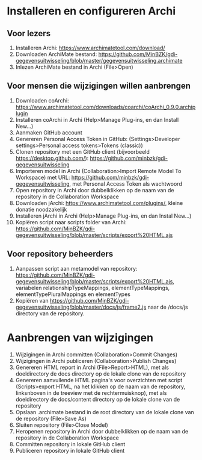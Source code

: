 # Installeren en configureren Archi

## Voor lezers
1. Installeren Archi: https://www.archimatetool.com/download/
2. Downloaden ArchiMate bestand: https://github.com/MinBZK/gdi-gegevensuitwisseling/blob/master/gegevensuitwisseling.archimate
3. Inlezen ArchiMate bestand in Archi (File>Open)

## Voor mensen die wijzigingen willen aanbrengen
1. Downloaden coArchi: https://www.archimatetool.com/downloads/coarchi/coArchi_0.9.0.archiplugin
2. Installeren coArchi in Archi (Help>Manage Plug-ins, en dan Install New...)
3. Aanmaken GitHub account
4. Genereren Personal Access Token in GitHub: (Settings>Developer settings>Personal access tokens>Tokens (classic))
5. Clonen repository met een GitHub client (bijvoorbeeld https://desktop.github.com/): https://github.com/minbzk/gdi-gegevensuitwisseling
6. Importeren model in Archi (Collaboration>Import Remote Model To Workspace) met URL: https://github.com/minbzk/gdi-gegevensuitwisseling, met Personal Access Token als wachtwoord
7. Open repository in Archi door dubbelklikken op de naam van de repository in de Collaboration Workspace
8. Downloaden jArchi: https://www.archimatetool.com/plugins/, kleine donatie noodzakelijk
9. Installeren jArchi in Archi (Help>Manage Plug-ins, en dan Instal New...)
10. Kopiëren script naar scripts folder van Archi: https://github.com/MinBZK/gdi-gegevensuitwisseling/blob/master/scripts/export%20HTML.ajs

## Voor repository beheerders
1. Aanpassen script aan metamodel van repository: https://github.com/MinBZK/gdi-gegevensuitwisseling/blob/master/scripts/export%20HTML.ajs, variabelen relationshipTypeMappings, elementTypeMappings, elementTypePluralMappings en elementTypes
2. Kopiëren van https://github.com/MinBZK/gdi-gegevensuitwisseling/blob/master/docs/js/frame2.js naar de /docs/js directory van de repository.

# Aanbrengen van wijzigingen
1. Wijzigingen in Archi committen (Collaboration>Commit Changes) 
2. Wijzigingen in Archi publiceren (Collaboration>Publish Changes)
3. Genereren HTML report in Archi (File>Report>HTML), met als doeldirectory de docs directory op de lokale clone van de repository
4. Genereren aanvullende HTML pagina's voor overzichten met script (Scripts>export HTML, na het klikken op de naam van de repository, linksnboven in de treeview met de rechtermuisknop), met als doeldirectory de docs/content directory op de lokale clone van de repository
5. Opslaan .archimate bestand in de root directory van de lokale clone van de repository (File>Save As)
6. Sluiten repository (File>Close Model)
7. Heropenen repository in Archi door dubbelklikken op de naam van de repository in de Collaboration Workspace
8. Committen repository in lokale GitHub client
9. Publiceren repository in lokale GitHub client

